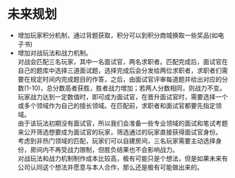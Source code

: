 # 未来规划

- 增加玩家积分机制，通过背题获取，积分可以到积分商城换取一些奖品(如电子书)
- 增加对战玩法和战力机制。  
   对战会匹配三名玩家，其中一名面试官，两名求职者。匹配完成后，面试官在自己的题库中选择三道面试题，选择完成后会分发给两位求职者，求职者们需要在规定时间内完成题目的作答，之后，由面试官评审每道题并给出对应的分数(1-10)，总分数高者获胜，胜者战力增加；若两人分数相同，则战力不变。玩家战力达到一定数值时，即可成为面试官，在晋升面试官时，需要选择一个或多个领域作为自己的擅长领域。在匹配前，求职者和面试官都要先指定领域。  
   由于该玩法初期没有面试官，所以我们会准备一些专业领域的面试和笔试考题来公开筛选想要成为面试官的玩家，筛选通过的玩家直接获得面试官身份。  
   考虑到非热门领域的匹配，玩家们可以自建房间，三名玩家需要主动选择身份，房间内不再受战力限制，但胜负结果也不会影响战力。  
   对战玩法和战力机制制作成本比较高，极有可能只是个想法，但是如果未来有公司认同这个想法并愿意与本人合作，那么还是极有可能做出来的。
